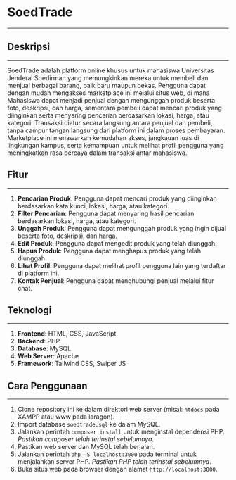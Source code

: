 # SoedTrade

---

## Deskripsi

---
SoedTrade adalah platform online khusus untuk mahasiswa Universitas Jenderal Soedirman yang memungkinkan mereka untuk
membeli dan menjual berbagai barang, baik baru maupun bekas. Pengguna dapat dengan mudah mengakses marketplace ini
melalui situs web, di mana Mahasiswa dapat menjadi penjual dengan mengunggah produk beserta foto, deskripsi, dan harga,
sementara pembeli dapat mencari produk yang diinginkan serta menyaring pencarian berdasarkan lokasi, harga, atau
kategori. Transaksi diatur secara langsung antara penjual dan pembeli, tanpa campur tangan langsung dari platform ini
dalam proses pembayaran. Marketplace ini menawarkan kemudahan akses, jangkauan luas di lingkungan kampus, serta
kemampuan untuk melihat profil pengguna yang meningkatkan rasa percaya dalam transaksi antar mahasiswa.

## Fitur

---

1. **Pencarian Produk**: Pengguna dapat mencari produk yang diinginkan berdasarkan kata kunci, lokasi, harga, atau
   kategori.
2. **Filter Pencarian**: Pengguna dapat menyaring hasil pencarian berdasarkan lokasi, harga, atau kategori.
3. **Unggah Produk**: Pengguna dapat mengunggah produk yang ingin dijual beserta foto, deskripsi, dan harga.
4. **Edit Produk**: Pengguna dapat mengedit produk yang telah diunggah.
5. **Hapus Produk**: Pengguna dapat menghapus produk yang telah diunggah.
6. **Lihat Profil**: Pengguna dapat melihat profil pengguna lain yang terdaftar di platform ini.
7. **Kontak Penjual**: Pengguna dapat menghubungi penjual melalui fitur chat.

## Teknologi

---

1. **Frontend**: HTML, CSS, JavaScript
2. **Backend**: PHP
3. **Database**: MySQL
4. **Web Server**: Apache
5. **Framework**: Tailwind CSS, Swiper JS

## Cara Penggunaan

---

1. Clone repository ini ke dalam direktori web server (misal: `htdocs` pada XAMPP atau www pada laragon).
2. Import database `soedtrade.sql` ke dalam MySQL.
3. Jalankan perintah `composer install` untuk menginstal dependensi PHP. *Pastikan composer telah terinstal sebelumnya*.
4. Pastikan web server dan MySQL telah berjalan.
5. Jalankan perintah `php -S localhost:3000` pada terminal untuk menjalankan server PHP. *Pastikan PHP telah terinstal
   sebelumnya*.
6. Buka situs web pada browser dengan alamat `http://localhost:3000`.